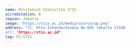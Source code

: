 ```yaml
---
name: Politeknik Statistika STIS
accreditation: B
region: Jakarta
image: "https://stis.ac.id/media/source/up.png"
address: "Jl. Otto Iskandardinata No.64C Jakarta 13330
url: "https://stis.ac.id"
tag: PS-STIS
---
```


